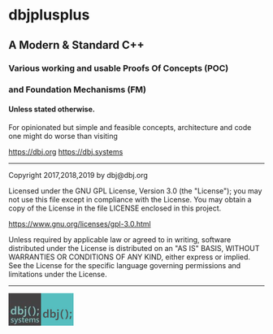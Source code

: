 # dbjplusplus
## A Modern & Standard C++

### Various working and usable Proofs Of Concepts (POC)
### and Foundation Mechanisms (FM)
#### Unless stated otherwise.

For opinionated but simple and feasible concepts, architecture and code one might do worse than visiting

https://dbj.org
https://dbj.systems

<hr/>
Copyright 2017,2018,2019 by dbj@dbj.org

Licensed under the GNU GPL License, Version 3.0 (the "License");
you may not use this file except in compliance with the License.
You may obtain a copy of the License in the file LICENSE enclosed in
this project.

https://www.gnu.org/licenses/gpl-3.0.html

Unless required by applicable law or agreed to in writing, software
distributed under the License is distributed on an "AS IS" BASIS,
WITHOUT WARRANTIES OR CONDITIONS OF ANY KIND, either express or implied.
See the License for the specific language governing permissions and
limitations under the License.

<hr/>
<img src="media/dbjsystems.jpg" width="64px" style="width:64px;height:64px;float:left; display:inline;" />
<img src="media/dbjlogo.png" width="64px" style="width:64px;height:64px;float:left; display:inline;" />
